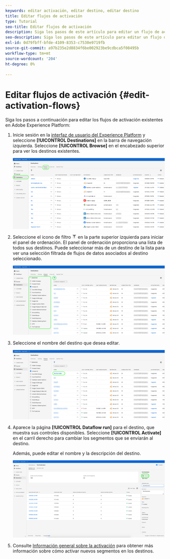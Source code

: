 ```yaml
---
keywords: editar activación, editar destino, editar destino
title: Editar flujos de activación
type: Tutorial
seo-title: Editar flujos de activación
description: Siga los pasos de este artículo para editar un flujo de activación existente en Adobe Experience Platform.
seo-description: Siga los pasos de este artículo para editar un flujo de activación existente en Adobe Experience Platform.
exl-id: 0d79fbff-bfde-4109-8353-c7530e9719fb
source-git-commit: a97b235e2d8834f6be002923be9cdbca5f08495b
workflow-type: tm+mt
source-wordcount: '204'
ht-degree: 0%

---
```


# Editar flujos de activación {#edit-activation-flows}

Siga los pasos a continuación para editar los flujos de activación existentes en Adobe Experience Platform:

1. Inicie sesión en la [interfaz de usuario del Experience Platform](https://platform.adobe.com/) y seleccione **[!UICONTROL Destinations]** en la barra de navegación izquierda. Seleccione **[!UICONTROL Browse]** en el encabezado superior para ver los destinos existentes.

   ![Examinar destinos](../assets/ui/edit-activation/browse-destinations.png)

2. Seleccione el icono de filtro ![Filter-icon](../assets/ui/edit-activation/filter.png) en la parte superior izquierda para iniciar el panel de ordenación. El panel de ordenación proporciona una lista de todos sus destinos. Puede seleccionar más de un destino de la lista para ver una selección filtrada de flujos de datos asociados al destino seleccionado.

   ![Filtrar destinos](../assets/ui/edit-activation/filter-destinations.png)

3. Seleccione el nombre del destino que desea editar.

   ![Seleccionar destino](../assets/ui/edit-activation/destination-select.png)

4. Aparece la página **[!UICONTROL Dataflow run]** para el destino, que muestra sus controles disponibles. Seleccione **[!UICONTROL Activate]** en el carril derecho para cambiar los segmentos que se enviarán al destino.

   Además, puede editar el nombre y la descripción del destino.

   ![Detalles de destino](../assets/ui/edit-activation/destination-details.png)

5. Consulte [Información general sobre la activación](activation-overview.md) para obtener más información sobre cómo activar nuevos segmentos en los destinos.
